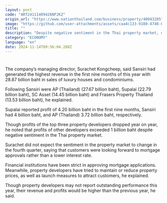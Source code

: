 ```yaml
---
layout: post
code: "ART24111409426NF2KZ"
origin_url: "https://www.nationthailand.com/business/property/40043285"
image: "https://github.com/user-attachments/assets/caa4c133-9180-4748-8862-3fb2e751c535"
title: ""
description: "Despite negative sentiment in the Thai property market, developers expect revenue and profits to surpass the previous year, Property DNA said on Thursday."
category: "ECONOMY"
language: "en"
date: 2024-11-14T09:56:04.288Z
---
```


# 









The company’s managing director, Surachet Kongcheep, said Sansiri had generated the highest revenue in the first nine months of this year with 28.87 billion baht in sales of luxury houses and condominiums.

Following Sansiri were AP (Thailand) (27.67 billion baht), Supalai (22.79 billion baht), SC Asset (14.45 billion baht) and Frasers Property Thailand (13.53 billion baht), he explained.

Supalai reported profit of 4.20 billion baht in the first nine months, Sansiri had 4 billion baht, and AP (Thailand) 3.72 billion baht, respectively.

Though profits of the top three property developers dropped year on year, he noted that profits of other developers exceeded 1 billion baht despite negative sentiment in the Thai property market.

Surachet did not expect the sentiment in the property market to change in the fourth quarter, saying that customers were looking forward to mortgage approvals rather than a lower interest rate.

Financial institutions have been strict in approving mortgage applications. Meanwhile, property developers have tried to maintain or reduce property prices, as well as launch measures to attract customers, he explained.

Though property developers may not report outstanding performance this year, their revenue and profits would be higher than the previous year, he said.


